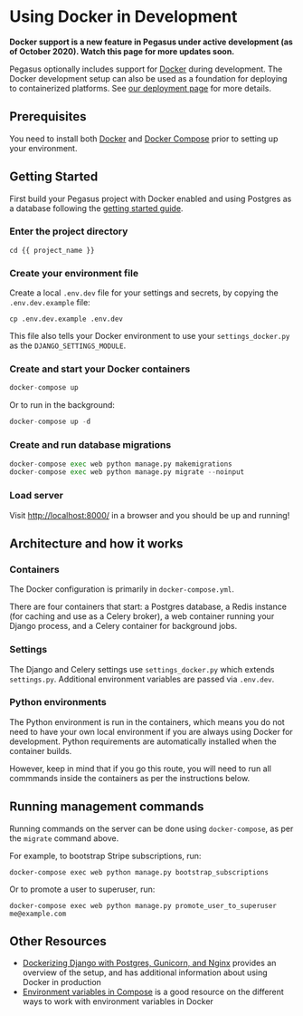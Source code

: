 # Using Docker in Development

**Docker support is a new feature in Pegasus under active development (as of October 2020).
Watch this page for more updates soon.**

Pegasus optionally includes support for [Docker](https://www.docker.com/) during development.
The Docker development setup can also be used as a foundation for deploying to containerized platforms.
See [our deployment page](/deployment/) for more details.

## Prerequisites

You need to install both [Docker](https://www.docker.com/get-started) and 
[Docker Compose](https://docs.docker.com/compose/install/) prior to setting up your environment.

## Getting Started

First build your Pegasus project with Docker enabled and using Postgres as a database
following the [getting started guide](/getting-started/).

### Enter the project directory

```
cd {{ project_name }}
```

### Create your environment file

Create a local `.env.dev` file for your settings and secrets, by copying the `.env.dev.example` file:

```
cp .env.dev.example .env.dev
```

This file also tells your Docker environment to use your `settings_docker.py` as the `DJANGO_SETTINGS_MODULE`.

### Create and start your Docker containers

```python
docker-compose up
```

Or to run in the background:
 
```python
docker-compose up -d
```

### Create and run database migrations

```python
docker-compose exec web python manage.py makemigrations
docker-compose exec web python manage.py migrate --noinput
```

### Load server

Visit [http://localhost:8000/](http://localhost:8000/) in a browser and you
should be up and running!


## Architecture and how it works

### Containers 

The Docker configuration is primarily in `docker-compose.yml`.

There are four containers that start: a Postgres database, a Redis instance (for caching and use as a Celery broker),
a web container running your Django process, and a Celery container for background jobs.

### Settings

The Django and Celery settings use `settings_docker.py` which extends `settings.py`.
Additional environment variables are passed via `.env.dev`.

### Python environments

The Python environment is run in the containers, which means you do not need to have your
own local environment if you are always using Docker for development.
Python requirements are automatically installed when the container builds.

However, keep in mind that if you go this route, you will need to run all commmands inside the containers
as per the instructions below. 

## Running management commands

Running commands on the server can be done using `docker-compose`, as per the `migrate` command above.

For example, to bootstrap Stripe subscriptions, run:

```
docker-compose exec web python manage.py bootstrap_subscriptions
```

Or to promote a user to superuser, run: 
```
docker-compose exec web python manage.py promote_user_to_superuser me@example.com
```

## Other Resources

- [Dockerizing Django with Postgres, Gunicorn, and Nginx](https://testdriven.io/blog/dockerizing-django-with-postgres-gunicorn-and-nginx/)
  provides an overview of the setup, and has additional information about using Docker in production
- [Environment variables in Compose](https://docs.docker.com/compose/environment-variables/) is a good resource
  on the different ways to work with environment variables in Docker
